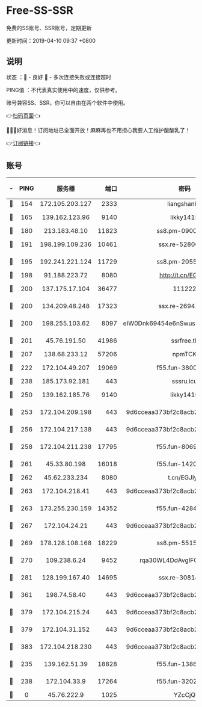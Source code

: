 # Free-SS-SSR

免费的SS账号、SSR账号，定期更新

更新时间：2019-04-10 09:37 +0800

## 说明

状态     ：🙂 - 良好 🙁 - 多次连接失败或连接超时

PING值   ：不代表真实使用中的速度，仅供参考。

账号兼容SS、SSR，你可以自由在两个软件中使用。

👉[扫码页面](https://liesauer.github.io/Free-SS-SSR/)👈

🎉🎉🎉好消息！订阅地址已全面开放！麻麻再也不用担心我要人工维护酸酸乳了！

👉[订阅链接](https://www.liesauer.net/yogurt/subscribe?ACCESS_TOKEN=DAYxR3mMaZAsaqUb)👈

## 账号

|-|PING|服务器|端口|密码|加密方式|区域|
|:----:|:----:|:-----:|-----:|:----:|:----:|:----:|
|🙂|154|172.105.203.127|2333|liangshanbo|chacha20|JP|
|🙂|165|139.162.123.96|9140|likky1415|aes-256-cfb|JP|
|🙂|180|213.183.48.10|11823|ss8.pm-09004026|rc4-md5|RU|
|🙂|191|198.199.109.236|10461|ssx.re-52800704|aes-256-cfb|US|
|🙂|195|192.241.221.124|11729|ss8.pm-20551388|aes-256-cfb|US|
|🙂|198|91.188.223.72|8080|http://t.cn/EGJIyrl|rc4-md5|RU|
|🙂|200|137.175.17.104|36477|111222|aes-256-cfb|US|
|🙂|200|134.209.48.248|17323|ssx.re-26942961|aes-256-cfb|US|
|🙂|200|198.255.103.62|8097|eIW0Dnk69454e6nSwuspv9DmS201tQ0D|aes-256-cfb|US|
|🙂|201|45.76.191.50|41986|ssrfree.tk|aes-256-cfb|SG|
|🙂|207|138.68.233.12|57206|npmTCK|rc4-md5|US|
|🙂|222|172.104.49.207|19069|f55.fun-38005392|aes-256-cfb|SG|
|🙂|238|185.173.92.181|443|sssru.icu|rc4-md5|RU|
|🙂|250|139.162.185.76|9140|likky1415|aes-256-cfb|DE|
|🙂|253|172.104.209.198|443|9d6cceaa373bf2c8acb22e60b6a58be6|aes-256-cfb|US|
|🙂|256|172.104.217.138|443|9d6cceaa373bf2c8acb22e60b6a58be6|aes-256-cfb|US|
|🙂|258|172.104.211.238|17795|f55.fun-80693002|aes-256-cfb|US|
|🙂|261|45.33.80.198|16018|f55.fun-14203121|aes-256-cfb|US|
|🙂|262|45.62.233.234|8080|t.cn/EGJIyrl|rc4-md5|CA|
|🙂|263|172.104.218.41|443|9d6cceaa373bf2c8acb22e60b6a58be6|aes-256-cfb|US|
|🙂|263|173.255.230.159|14352|f55.fun-42849450|aes-256-cfb|US|
|🙂|267|172.104.24.21|443|9d6cceaa373bf2c8acb22e60b6a58be6|aes-256-cfb|US|
|🙂|269|178.128.108.168|18229|ss8.pm-55151453|aes-256-cfb|SG|
|🙂|270|109.238.6.24|9452|rqa30WL4DdAvgIFG6Fs3znzTa|aes-256-cfb|FR|
|🙂|281|128.199.167.40|14695|ssx.re-30814768|aes-256-cfb|SG|
|🙂|361|198.74.58.40|443|9d6cceaa373bf2c8acb22e60b6a58be6|aes-256-cfb|US|
|🙂|379|172.104.215.24|443|9d6cceaa373bf2c8acb22e60b6a58be6|aes-256-cfb|US|
|🙂|379|172.104.31.152|443|9d6cceaa373bf2c8acb22e60b6a58be6|aes-256-cfb|US|
|🙂|383|172.104.218.230|443|9d6cceaa373bf2c8acb22e60b6a58be6|aes-256-cfb|US|
|🙂|235|139.162.51.39|18828|f55.fun-13867294|aes-256-cfb|SG|
|🙂|238|172.104.33.9|17264|f55.fun-32023519|aes-256-cfb|SG|
|🙁|0|45.76.222.9|1025|YZcCjQ|rc4-md5|JP|
